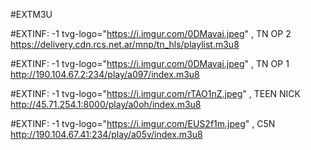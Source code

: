 #EXTM3U


#EXTINF: -1 tvg-logo="https://i.imgur.com/0DMavai.jpeg" , TN OP 2
https://delivery.cdn.rcs.net.ar/mnp/tn_hls/playlist.m3u8

#EXTINF: -1 tvg-logo="https://i.imgur.com/0DMavai.jpeg" , TN OP 1
http://190.104.67.2:234/play/a097/index.m3u8

#EXTINF: -1 tvg-logo="https://i.imgur.com/rTAO1nZ.jpeg" , TEEN NICK 
http://45.71.254.1:8000/play/a0oh/index.m3u8

#EXTINF: -1 tvg-logo="https://i.imgur.com/EUS2f1m.jpeg" , C5N
http://190.104.67.41:234/play/a05v/index.m3u8

